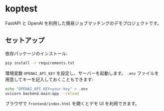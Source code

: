 # koptest

FastAPI と OpenAI を利用した簡易ジョブマッチングのデモプロジェクトです。

## セットアップ

依存パッケージのインストール:

```bash
pip install -r requirements.txt
```

環境変数 `OPENAI_API_KEY` を設定し、サーバーを起動します。 `.env` ファイルを用意してキーを記入しておくこともできます:

```bash
echo "OPENAI_API_KEY=your-key" > .env
uvicorn backend.main:app --reload
```

ブラウザで `frontend/index.html` を開くとデモ UI を利用できます。

